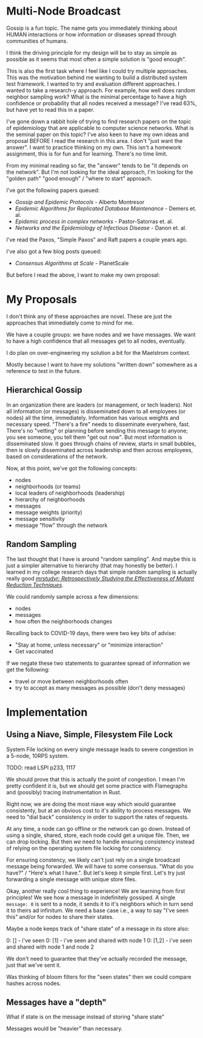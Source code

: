 # Multi-Node Broadcast

Gossip is a fun topic. The name gets you immediately thinking about HUMAN interactions
or how information or diseases spread through communities of humans.

I think the driving principle for my design will be to stay as simple as possible
as it seems that most often a simple solution is "good enough".

This is also the first task where I feel like I could try multiple approaches.
This was the motivation behind me wanting to build a distributed system test
framework. I wanted to try and evaluation different approaches. I wanted to
take a research-y approach. For example, how well does random neighbor sampling work?
What is the minimal percentage to have a high confidence or probability that all
nodes received a message? I've read 63%, but have yet to read this in a paper.

I've gone down a rabbit hole of trying to find research papers on the topic of
epidemiology that are applicable to computer science networks. What is the seminal
paper on this topic? I've also keen to have my own ideas and proposal BEFORE I
read the research in this area. I don't "just want the answer". I want to practice
thinking on my own. This isn't a homework assignment, this is for fun and for
learning. There's no time limit.

From my minimal reading so far, the "answer" tends to be "it depends on the network".
But I'm not looking for the ideal approach, I'm looking for the "golden path"
"good enough" / "where to start" approach.

I've got the following papers queued:

- _Gossip and Epidemic Protocols_ - Alberto Montresor
- _Epidemic Algorithms for Replicated Database Maintenance_ - Demers et. al.
- _Epidemic process in complex networks_ - Pastor-Satorras et. al.
- _Networks and the Epidemiology of Infectious Disease_ - Danon et. al.

I've read the Paxos, "Simple Paxos" and Raft papers a couple years ago.

I've also got a few blog posts queued:
- _Consensus Algorithms at Scale_ - PlanetScale

But before I read the above, I want to make my own proposal:

# My Proposals

I don't think any of these approaches are novel. These are just the approaches
that immediately come to mind for me.

We have a couple groups: we have nodes and we have messages. We want to have a
high confidence that all messages get to all nodes, eventually.

I do plan on over-engineering my solution a bit for the Maelstrom context.

Mostly because I want to have my solutions "written down" somewhere as a reference
to test in the future.

## Hierarchical Gossip

In an organization there are leaders (or management, or tech leaders). Not all information (or messages)
is disseminated down to all employees (or nodes) all the time, immediately.
Information has various weights and necessary speed. "There's a fire" needs to
disseminate everywhere, fast. There's no "vetting" or planning before sending
this message to anyone; you see someone, you tell them "get out now". But most
information is disseminated slow. It goes through chains of review,
starts in small bubbles, then is slowly disseminated across leadership and then across
employees, based on considerations of the network.

Now, at this point, we've got the following concepts:

- nodes
- neighborhoods (or teams)
- local leaders of neighborhoods (leadership)
- hierarchy of neighborhoods
- messages
- message weights (priority)
- message sensitivity
- message "flow" through the network

## Random Sampling

The last thought that I have is around "random sampling". And maybe this is just
a simpler alternative to hierarchy (that may honestly be better). I learned in
my college research days that simple random sampling is actually really good
[_mrstudyr: Retrospectively Studying the Effectiveness of Mutant Reduction Techniques_](https://philmcminn.com/publications/mccurdy2016.pdf).

We could randomly sample across a few dimensions:

- nodes
- messages
- how often the neighborhoods changes

Recalling back to COVID-19 days, there were two key bits of advise:

- "Stay at home, unless necessary" or "minimize interaction"
- Get vaccinated

If we negate these two statements to guarantee spread of information we get the following:

- travel or move between neighborhoods often
- try to accept as many messages as possible (don't deny messages)

# Implementation

## Using a Niave, Simple, Filesystem File Lock

System File locking on every single message leads to severe congestion in a 5-node, 10RPS system.

TODO: read LSPI p233, 1117

We should prove that this is actually the point of congestion. I mean I'm pretty confident it is, but we
should get some practice with Flamegraphs and (possibly) tracing instrumentation in Rust.

Right now, we are doing the most niave way which would guarantee consistenty, but at an obvious cost to
it's ability to process messages. We need to "dial back" consistency in order to support the rates of requests.

At any time, a node can go offline or the network can go down. Instead of using a single, shared, store, each
node could get a unique file. Then, we can drop locking. But then _we_ need to handle ensuring consistency
instead of relying on the operating system file locking for consistency.

For ensuring constency, we likely can't just rely on a single broadcast message being forwarded.
We will have to some consensus. "What do you have?" / "Here's what I have.". But let's keep it simple first.
Let's try just forwarding a single message with unique store files.

Okay, another really cool thing to experience! We are learning from first principles! We see how a message in
indefinitely gossiped. A single `message: 0` is sent to a node, it sends it to it's neighbors which in turn
send it to theirs ad infinitum. We need a base case i.e., a way to say "I've seen this" and/or for nodes to share
their states.

Maybe a node keeps track of "share state" of a message in its store also:

0: [] - i've seen
0: [1] - i've seen and shared with node 1
0: [1,2] - i've seen and shared with node 1 and node 2

We don't need to guarantee that they've actually recorded the message, just that we've sent it.

Was thinking of bloom filters for the "seen states" then we could compare hashes across nodes.

## Messages have a "depth"

What if state is on the message instead of storing "share state"

Messages would be "heavier" than necessary.
